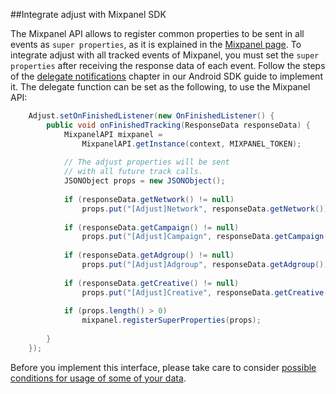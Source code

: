 ##Integrate adjust with Mixpanel SDK

The Mixpanel API allows to register common properties to be sent in all events as `super properties`, as it is explained in the [Mixpanel page][mixpanel_android]. 
To integrate adjust with all tracked events of Mixpanel, you must set the `super properties` after receiving the response data of each event. 
Follow the steps of the [delegate notifications][response_callbacks] chapter in our Android SDK guide to implement it. 
The delegate function can be set as the following, to use the Mixpanel API: 

```java
    Adjust.setOnFinishedListener(new OnFinishedListener() {
        public void onFinishedTracking(ResponseData responseData) {
            MixpanelAPI mixpanel =
                MixpanelAPI.getInstance(context, MIXPANEL_TOKEN);
    
            // The adjust properties will be sent
            // with all future track calls.
            JSONObject props = new JSONObject();
            
            if (responseData.getNetwork() != null)
                props.put("[Adjust]Network", responseData.getNetwork());
                
            if (responseData.getCampaign() != null)
                props.put("[Adjust]Campaign", responseData.getCampaign());
            
            if (responseData.getAdgroup() != null)
                props.put("[Adjust]Adgroup", responseData.getAdgroup());
            
            if (responseData.getCreative() != null)
                props.put("[Adjust]Creative", responseData.getCreative());
            
            if (props.length() > 0)
                mixpanel.registerSuperProperties(props);
    
        }
    });
```


Before you implement this interface, please take care to consider [possible conditions for usage of some of your data][attribution_data].

[mixpanel_android]: https://mixpanel.com/help/reference/android#superproperties
[attribution_data]: https://github.com/adjust/sdks/blob/master/doc/attribution-data.md
[response_callbacks]: https://github.com/adjust/android_sdk/tree/master#11-set-listener-for-delegate-notifications
